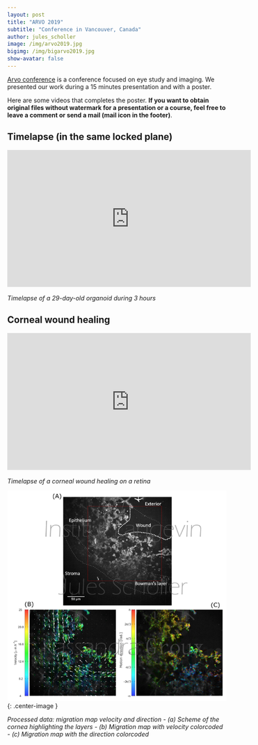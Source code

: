 ```yaml
---
layout: post
title: "ARVO 2019"
subtitle: "Conference in Vancouver, Canada"
author: jules_scholler
image: /img/arvo2019.jpg
bigimg: /img/bigarvo2019.jpg
show-avatar: false
---
```


[Arvo conference](https://www.arvo.org/annual-meeting/) is a conference focused on eye study and imaging. We presented our work during a 15 minutes presentation and with a poster.

Here are some videos that completes the poster. **If you want to obtain original files without watermark for a presentation or a course, feel free to leave a comment or send a mail (mail icon in the footer)**.

## Timelapse (in the same locked plane)

<center>
  <iframe width="560" height="315" src="https://www.youtube.com/embed/j3fpfTOdiro" frameborder="0" allow="accelerometer; autoplay; encrypted-media; gyroscope; picture-in-picture" allowfullscreen></iframe>
</center>

*Timelapse of a 29-day-old organoid during 3 hours*

## Corneal wound healing

<center>
<iframe width="560" height="315" src="https://www.youtube.com/embed/JzvZyZEGIws?rel=0" frameborder="0" allow="accelerometer; autoplay; encrypted-media; gyroscope; picture-in-picture" allowfullscreen></iframe>
</center>

*Timelapse of a corneal wound healing on a retina*

![Wound healing](../img/wound_healing.png){: .center-image }

*Processed data: migration map velocity and direction - (a) Scheme of the cornea highlighting the layers - (b) Migration map with velocity colorcoded - (c) Migration map with the direction colorcoded*


